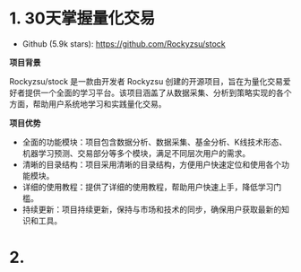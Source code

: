 # 1. 30天掌握量化交易

- Github (5.9k stars): https://github.com/Rockyzsu/stock

**项目背景**

Rockyzsu/stock 是一款由开发者 Rockyzsu 创建的开源项目，旨在为量化交易爱好者提供一个全面的学习平台。该项目涵盖了从数据采集、分析到策略实现的各个方面，帮助用户系统地学习和实践量化交易。

**项目优势**

- 全面的功能模块：项目包含数据分析、数据采集、基金分析、K线技术形态、机器学习预测、交易部分等多个模块，满足不同层次用户的需求。
- 清晰的目录结构：项目采用清晰的目录结构，方便用户快速定位和使用各个功能模块。
- 详细的使用教程：提供了详细的使用教程，帮助用户快速上手，降低学习门槛。
- 持续更新：项目持续更新，保持与市场和技术的同步，确保用户获取最新的知识和工具。

# 2. 